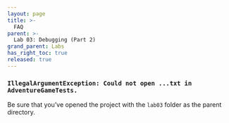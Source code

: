 ```yaml
---
layout: page
title: >-
  FAQ
parent: >-
  Lab 03: Debugging (Part 2)
grand_parent: Labs
has_right_toc: true
released: true
---
```


### `IllegalArgumentException: Could not open ...txt in AdventureGameTests.`

Be sure that you’ve opened the project with the `lab03` folder as the parent directory.


